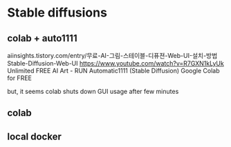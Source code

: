 ---
---
# Stable diffusions

## colab + auto1111
aiinsights.tistory.com/entry/무료-AI-그림-스테이블-디퓨젼-Web-UI-설치-방법Stable-Diffusion-Web-UI
https://www.youtube.com/watch?v=R7GXN1kLyUk
Unlimited FREE AI Art - RUN Automatic1111 (Stable Diffusion) Google Colab for FREE

but, it seems colab shuts down GUI usage after few minutes

## colab


## local docker
